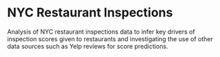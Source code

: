 # NYC Restaurant Inspections

Analysis of NYC restaurant inspections data to infer key drivers of inspection
scores given to restaurants and investigating the use of other data sources such as
Yelp reviews for score predictions.
